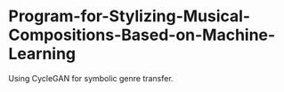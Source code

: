 # Program-for-Stylizing-Musical-Compositions-Based-on-Machine-Learning
Using CycleGAN for symbolic genre transfer.
